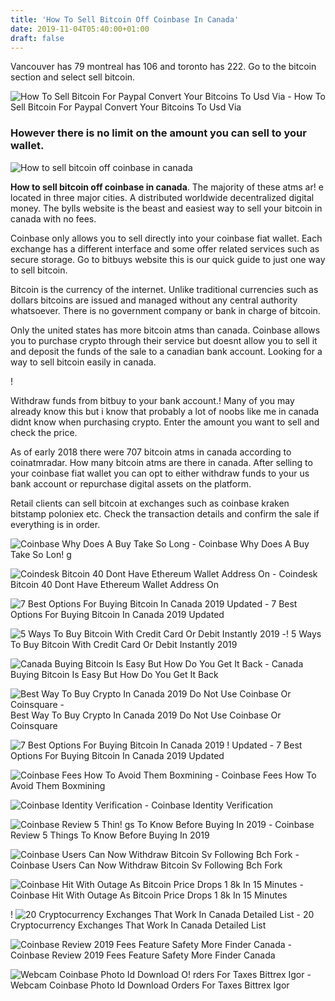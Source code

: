 ```yaml
---
title: 'How To Sell Bitcoin Off Coinbase In Canada'
date: 2019-11-04T05:40:00+01:00
draft: false
---
```


Vancouver has 79 montreal has 106 and toronto has 222. Go to the bitcoin section and select sell bitcoin.

![How To Sell Bitcoin For Paypal Convert Your Bitcoins To Usd Via - ](https://coinsutra.com/wp-content/uploads/2019/06/Coinbase-PayPal-Payout-limit.jpg "How To Sell Bitcoin For Paypal Convert Your Bitcoins To Usd Via | How to sell bitcoin off coinbase in canada") How To Sell Bitcoin For Paypal Convert Your Bitcoins To Usd Via

### However there is no limit on the amount you can sell to your wallet.

![How to sell bitcoin off coinbase in canada](https://shawglobalnews.files.wordpress.com/2017/12/2017-12-21t082337z_1960876080_rc1b79353d40_rtrmadp_3_bosnia-bitcoin.jpg?quality=70&strip=all "How to sell bitcoin off coinbase in canada")

**How to sell bitcoin off coinbase in canada**. The majority of these atms ar! e located in three major cities. A distributed worldwide decentralized digital money. The bylls website is the beast and easiest way to sell your bitcoin in canada with no fees.

Coinbase only allows you to sell directly into your coinbase fiat wallet. Each exchange has a different interface and some offer related services such as secure storage. Go to bitbuys website this is our quick guide to just one way to sell bitcoin.

Bitcoin is the currency of the internet. Unlike traditional currencies such as dollars bitcoins are issued and managed without any central authority whatsoever. There is no government company or bank in charge of bitcoin.

Only the united states has more bitcoin atms than canada. Coinbase allows you to purchase crypto through their service but doesnt allow you to sell it and deposit the funds of the sale to a canadian bank account. Looking for a way to sell bitcoin easily in canada.

!

Withdraw funds from bitbuy to your bank account.! Many of you may already know this but i know that probably a lot of noobs like me in canada didnt know when purchasing crypto. Enter the amount you want to sell and check the price.

As of early 2018 there were 707 bitcoin atms in canada according to coinatmradar. How many bitcoin atms are there in canada. After selling to your coinbase fiat wallet you can opt to either withdraw funds to your us bank account or repurchase digital assets on the platform.

Retail clients can sell bitcoin at exchanges such as coinbase kraken bitstamp poloniex etc. Check the transaction details and confirm the sale if everything is in order.

![Coinbase Why Does A Buy Take So Long - ](https://support.coinbase.com/customer/portal/attachments/526542 "Coinbase Why Does A Buy Take So Long | How to sell bitcoin off coinbase in canada") Coinbase Why Does A Buy Take So Lon! g

![Coindesk Bitcoin 40 Dont Have Ethereum Wallet Address On - ](https://qph.fs.quoracdn.net/main-qimg-258419ea22d901c04f1815105c97c39d "Coindesk Bitcoin 40 Dont Have Ethereum Wallet Address On | How to sell bitcoin off coinbase in canada") Coindesk Bitcoin 40 Dont Have Ethereum Wallet Address On

![7 Best Options For Buying Bitcoin In Canada 2019 Updated - ](https://99bitcoins.com/wp-content/uploads/2018/02/Canada-LocalBTC-volume.jpg "7 Best Options For Buying Bitcoin In Canada 2019 Updated | How to sell bitcoin off coinbase in canada") 7 Best Options For Buying Bitcoin In Canada 2019 Updated

![5 Ways To Buy Bitcoin With Credit Card Or Debit Instantly 2019 - ](https://www.buybitcoinworldwide.com/img/coinmama/new/6a.png "5 Ways To Buy Bitcoin With Credit Card !   Or Debit Instantly 2019 | How to sell bitcoin off coinbase in canada")! 5 Ways To Buy Bitcoin With Credit Card Or Debit Instantly 2019

![Canada Buying Bitcoin Is Easy But How Do You Get It Back - ](https://i.stack.imgur.com/5yrAr.png "Canada Buying Bitcoin Is Easy But How Do You Get It Back | How to sell bitcoin off coinbase in canada") Canada Buying Bitcoin Is Easy But How Do You Get It Back

![Best Way To Buy Crypto In Canada 2019 Do Not Use Coinbase Or Coinsquare - ](https://i.ytimg.com/vi/_F2aFTIIDco/maxresdefault.jpg "Best Way To Buy Crypto In Canada 2019 Do Not Use Coinbase Or Coinsquare | How to sell bitcoin off coinbase in canada") Best Way To Buy Crypto In Canada 2019 Do Not Use Coinbase Or Coinsquare

![7 Best Options For Buying Bitcoin In Canada 2019 !   Updated - ](https://99bitcoins.com/wp-content/uploads/2018/02/CoinATMradar-Canada.jpg "7 Best Options For Buying Bitcoin In Canada 2019 Updated | How to sell bitcoin off coinbase in canada") 7 Best Options For Buying Bitcoin In Canada 2019 Updated

![Coinbase Fees How To Avoid Them Boxmining - ](https://mk0boxminingmnwnavp0.kinstacdn.com/wp-content/uploads/2017/12/coinbasegdaxtitle-1024x576.png "Coinbase Fees How To Avoid Them Boxmining | How to sell bitcoin off coinbase in canada") Coinbase Fees How To Avoid Them Boxmining

![Coinbase Identity Verification - ](https://support.coinbase.com/customer/portal/attachments/841998 "Coinbase Identity Verification | How to sell bitcoin off coinbase in canada") Coinbase Identity Verification

![Coinbase Review 5 Thin!   gs To Know Before Buying In 2019 - ](https://www.buybitcoinworldwide.com/img/coinbase/coinbase-signup%20copy.png "Coinbase Review 5 Things To!    Know Before Buying In 2019 | How to sell bitcoin off coinbase in canada") Coinbase Review 5 Things To Know Before Buying In 2019

![Coinbase Users Can Now Withdraw Bitcoin Sv Following Bch Fork - ](https://techcrunch.com/wp-content/uploads/2017/08/bitcoin-split-2017a.jpg?w=730&crop=1 "Coinbase Users Can Now Withdraw Bitcoin Sv Following Bch Fork | How to sell bitcoin off coinbase in canada") Coinbase Users Can Now Withdraw Bitcoin Sv Following Bch Fork

![Coinbase Hit With Outage As Bitcoin Price Drops 1 8k In 15 Minutes - ](https://static.coindesk.com/wp-content/uploads/2018/02/coinbase-gdax-e1518734300787-860x430.jpg "Coinbase Hit With Outage As Bitcoin Price Drops 1 8k In 15 Minutes | How to sell bitcoin off coinbase in canada") Coinbase Hit With Outage As Bitcoin Price Drops 1 8k In 15 Minutes

! ![20 Cryptocurrency Exchanges That Work In Canada Detailed List - ](https://coiniq.com/wp-content/uploads/2018/04/coinpage.png "20 Cryptocurrency Exchanges That Work In Canada Detailed List | How to sell bitcoin off coinbase in canada") 20 Cryptocurrency Exchanges That Work In Canada Detailed List

![Coinbase Review 2019 Fees Feature Safety More Finder Canada - ](https://d1ic4altzx8ueg.cloudfront.net/finder-au/wp-uploads/2019/05/CoinbaseImage4_Supplied_600x400.png "Coinbase Review 2019 Fees Feature Safety More Finder Canada | How to sell bitcoin off coinbase in canada") Coinbase Review 2019 Fees Feature Safety More Finder Canada

![Webcam Coinbase Photo Id Download O!   rders For Taxes Bittrex Igor - ](https://3.bp.blogspot.com/-qNkxJrYHFgQ/WhEKlIBnHzI/AAAAAAAAASY/Ymjr8YOsEloRoldRGguJ9rdcuQNrWISXgCLcBGAs/s1600/CoinBase%204.png "Webcam Coinbase Photo Id Downlo!   ad Orders For Taxes Bittrex Igor | How to sell bitcoin off coinbase in canada") Webcam Coinbase Photo Id Download Orders For Taxes Bittrex Igor